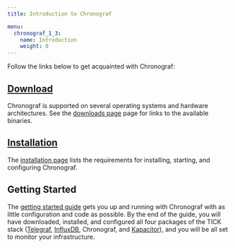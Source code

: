 ```yaml
---
title: Introduction to Chronograf

menu:
  chronograf_1_3:
    name: Introduction
    weight: 0
---
```


Follow the links below to get acquainted with Chronograf:

## [Download](https://portal.influxdata.com/downloads)
Chronograf is supported on several operating systems and hardware architectures.
See the [downloads page](https://portal.influxdata.com/downloads) page for links to the available binaries.

## [Installation](/chronograf/v1.3/introduction/installation/)
The [installation page](/chronograf/v1.3/introduction/installation/) lists the requirements for installing, starting, and configuring Chronograf.

## Getting Started
The [getting started guide](http://localhost:1313/chronograf/v1.3/introduction/getting-started/) gets you up and running with Chronograf with as little configuration and code as possible.
By the end of the guide, you will have downloaded, installed, and configured all four packages of the
TICK stack ([Telegraf](https://github.com/influxdata/telegraf), [InfluxDB](https://github.com/influxdata/influxdb), Chronograf, and [Kapacitor](https://github.com/influxdata/kapacitor)), and you will be all set to monitor your infrastructure.
